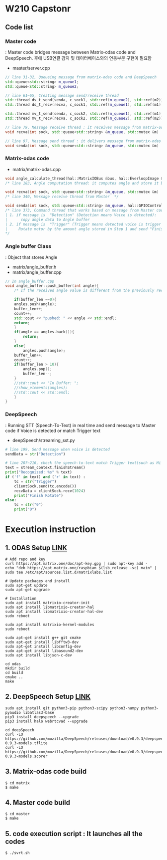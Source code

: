 # W210 Capstonr

## Code list

### Master code

: Master code bridges message between Matrix-odas code and DeepSpeech. 후에 USB연결 감지 및 데이터베이스와의 연동부분 구현이 필요함

- master/server.cpp

```c++
// line 31-32, Queueing message from matrix-odas code and DeepSpeech
std::queue<std::string> m_queue1;
std::queue<std::string> m_queue2;

// line 61~65, Creating message send/receive thread
std::thread ds_t_send(senda, c_sock1, std::ref(m_queue2), std::ref(m2));
std::thread ds_t_recv(recva, c_sock1, std::ref(m_queue1), std::ref(m1));

std::thread mv_t_send(senda, c_sock2, std::ref(m_queue1), std::ref(m1));
std::thread mv_t_recv(recva, c_sock2, std::ref(m_queue2), std::ref(m2));

// line 79, Message receive thread : it receives message from matrix-odas code and DeepSpeech code
void recva(int sock, std::queue<std::string> &m_queue, std::mutex &m)

// line 97, Message send thread : it delivers message from matrix-odas and DeepSpeech code to each other
void senda(int sock, std::queue<std::string> &m_queue, std::mutex &m)
```



### Matrix-odas code

- matrix/matrix-odas.cpp

```c++
void angle_calculate_thread(hal::MatrixIOBus &bus, hal::EverloopImage &image1d, hal::Everloop &everloop)
/* line 183, Angle computation thread: it computes angle and store it based on sound source coordinates from ODAS  */

void recva(int sock, std::queue<std::string> &m_queue, std::mutex &m)
/* line 340, Message receive thread from Master  */

void senda(int sock, std::queue<std::string> &m_queue, hal::GPIOControl &gpio, std::mutex &m)
/* line 373, Command thread that works based on message from Master code
| 1. if message is  "Detection" (Detection means Voice is detected):
|      copy angle data to Angle buffer
| 2. if message is  "Trigger" (Trigger means detected voice is trigger voice):
|     Rotate motor by the amount angle stored in Step 1 and send "Finish Rotate" message to Master.
*/
```



### Angle buffer Class

: Object that stores Angle

- matrix/angle_buffer.h
- matrix/angle_buffer.cpp

```c++
// In angle_buffer.cpp
void angle_buffer::push_buffer(int angle){
    /* If the received angle value is different from the previously received value, save the received angle to buffer */

    if(buffer_len ==0){
	angles.push(angle);
	buffer_len++;
	count++;
	std::cout << "pushed: " << angle << std::endl;
	return;
    }
    if(angle == angles.back()){
        return;
    }
    else{
        angles.push(angle);
	buffer_len++;
	count++;
	if(buffer_len > 10){
	    angles.pop();
	    buffer_len--;
	}
	//std::cout << "In Buffer: ";
	//show_elements(angles);
	//std::cout << std::endl;
    }
}
```



### DeepSpeech

: Running STT (Speech-To-Text) in real time and send message to Master code if Voice is detected or match Trigger text

- deepSpeech/streaming_sst.py

```python
# line 199, Send message when voice is detected
sendData = str("Detection")

# line 207~216, check the speech-to-text match Trigger text(such as Hi Friend) or not. If Trigger text is detected, send "Trigger" message
text = stream_context.finishStream()
print("Recognized: %s" % text)
if ('f' in text) and ('r' in text) :
    tc = str("Trigger")
    clientSock.send(tc.encode())
    recvData = clientSock.recv(1024)
    print("Finish Rotate")
else:
    tc = str("0")
    print("0")
```



# Execution instruction

## 1. ODAS Setup [LINK](https://github.com/matrix-io/odas/tree/master/demo/matrix-demos)

```
# Add repo and key
curl https://apt.matrix.one/doc/apt-key.gpg | sudo apt-key add -
echo "deb https://apt.matrix.one/raspbian $(lsb_release -sc) main" | sudo tee /etc/apt/sources.list.d/matrixlabs.list

# Update packages and install
sudo apt-get update
sudo apt-get upgrade

# Installation
sudo apt install matrixio-creator-init
sudo apt install libmatrixio-creator-hal
sudo apt install libmatrixio-creator-hal-dev
sudo reboot

sudo apt install matrixio-kernel-modules
sudo reboot

sudo apt-get install g++ git cmake
sudo apt-get install libfftw3-dev
sudo apt-get install libconfig-dev
sudo apt-get install libasound2-dev
sudo apt install libjson-c-dev

cd odas
mkdir build
cd build
cmake ..
make
```



## 2. DeepSpeech Setup [LINK](https://github.com/touchgadget/DeepSpeech)

```
sudo apt install git python3-pip python3-scipy python3-numpy python3-pyaudio libatlas3-base
pip3 install deepspeech --upgrade
pip3 install halo webrtcvad --upgrade

cd deepSpeech
curl -LO https://github.com/mozilla/DeepSpeech/releases/download/v0.9.3/deepspeech-0.9.3-models.tflite
curl -LO https://github.com/mozilla/DeepSpeech/releases/download/v0.9.3/deepspeech-0.9.3-models.scorer
```



## 3. Matrix-odas code build

```
$ cd matrix
$ make
```



## 4. Master code build

```
$ cd master
$ make
```



## 5. code execution script : It launches all the codes

```
$ ./svrt.sh
```
